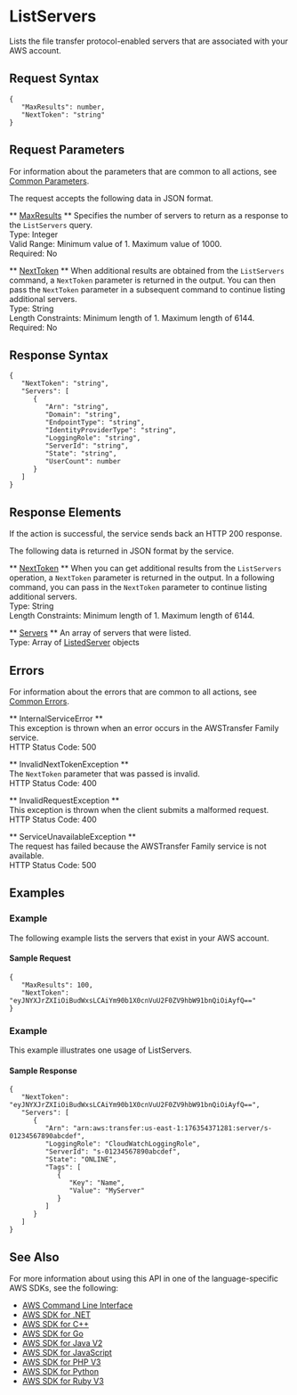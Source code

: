 # ListServers<a name="API_ListServers"></a>

Lists the file transfer protocol\-enabled servers that are associated with your AWS account\.

## Request Syntax<a name="API_ListServers_RequestSyntax"></a>

```
{
   "MaxResults": number,
   "NextToken": "string"
}
```

## Request Parameters<a name="API_ListServers_RequestParameters"></a>

For information about the parameters that are common to all actions, see [Common Parameters](CommonParameters.md)\.

The request accepts the following data in JSON format\.

 ** [MaxResults](#API_ListServers_RequestSyntax) **   <a name="TransferFamily-ListServers-request-MaxResults"></a>
Specifies the number of servers to return as a response to the `ListServers` query\.  
Type: Integer  
Valid Range: Minimum value of 1\. Maximum value of 1000\.  
Required: No

 ** [NextToken](#API_ListServers_RequestSyntax) **   <a name="TransferFamily-ListServers-request-NextToken"></a>
When additional results are obtained from the `ListServers` command, a `NextToken` parameter is returned in the output\. You can then pass the `NextToken` parameter in a subsequent command to continue listing additional servers\.  
Type: String  
Length Constraints: Minimum length of 1\. Maximum length of 6144\.  
Required: No

## Response Syntax<a name="API_ListServers_ResponseSyntax"></a>

```
{
   "NextToken": "string",
   "Servers": [ 
      { 
         "Arn": "string",
         "Domain": "string",
         "EndpointType": "string",
         "IdentityProviderType": "string",
         "LoggingRole": "string",
         "ServerId": "string",
         "State": "string",
         "UserCount": number
      }
   ]
}
```

## Response Elements<a name="API_ListServers_ResponseElements"></a>

If the action is successful, the service sends back an HTTP 200 response\.

The following data is returned in JSON format by the service\.

 ** [NextToken](#API_ListServers_ResponseSyntax) **   <a name="TransferFamily-ListServers-response-NextToken"></a>
When you can get additional results from the `ListServers` operation, a `NextToken` parameter is returned in the output\. In a following command, you can pass in the `NextToken` parameter to continue listing additional servers\.  
Type: String  
Length Constraints: Minimum length of 1\. Maximum length of 6144\.

 ** [Servers](#API_ListServers_ResponseSyntax) **   <a name="TransferFamily-ListServers-response-Servers"></a>
An array of servers that were listed\.  
Type: Array of [ListedServer](API_ListedServer.md) objects

## Errors<a name="API_ListServers_Errors"></a>

For information about the errors that are common to all actions, see [Common Errors](CommonErrors.md)\.

 ** InternalServiceError **   
This exception is thrown when an error occurs in the AWSTransfer Family service\.  
HTTP Status Code: 500

 ** InvalidNextTokenException **   
The `NextToken` parameter that was passed is invalid\.  
HTTP Status Code: 400

 ** InvalidRequestException **   
This exception is thrown when the client submits a malformed request\.  
HTTP Status Code: 400

 ** ServiceUnavailableException **   
The request has failed because the AWSTransfer Family service is not available\.  
HTTP Status Code: 500

## Examples<a name="API_ListServers_Examples"></a>

### Example<a name="API_ListServers_Example_1"></a>

The following example lists the servers that exist in your AWS account\.

#### Sample Request<a name="API_ListServers_Example_1_Request"></a>

```
{
   "MaxResults": 100,
   "NextToken": "eyJNYXJrZXIiOiBudWxsLCAiYm90b1X0cnVuU2F0ZV9hbW91bnQiOiAyfQ=="
}
```

### Example<a name="API_ListServers_Example_2"></a>

This example illustrates one usage of ListServers\.

#### Sample Response<a name="API_ListServers_Example_2_Response"></a>

```
{
   "NextToken": "eyJNYXJrZXIiOiBudWxsLCAiYm90b1X0cnVuU2F0ZV9hbW91bnQiOiAyfQ==",
   "Servers": [ 
      { 
         "Arn": "arn:aws:transfer:us-east-1:176354371281:server/s-01234567890abcdef",
         "LoggingRole": "CloudWatchLoggingRole",
         "ServerId": "s-01234567890abcdef",
         "State": "ONLINE",
         "Tags": [ 
            { 
               "Key": "Name",
               "Value": "MyServer"
            }
         ]
      }
   ]
}
```

## See Also<a name="API_ListServers_SeeAlso"></a>

For more information about using this API in one of the language\-specific AWS SDKs, see the following:
+  [AWS Command Line Interface](https://docs.aws.amazon.com/goto/aws-cli/transfer-2018-11-05/ListServers) 
+  [AWS SDK for \.NET](https://docs.aws.amazon.com/goto/DotNetSDKV3/transfer-2018-11-05/ListServers) 
+  [AWS SDK for C\+\+](https://docs.aws.amazon.com/goto/SdkForCpp/transfer-2018-11-05/ListServers) 
+  [AWS SDK for Go](https://docs.aws.amazon.com/goto/SdkForGoV1/transfer-2018-11-05/ListServers) 
+  [AWS SDK for Java V2](https://docs.aws.amazon.com/goto/SdkForJavaV2/transfer-2018-11-05/ListServers) 
+  [AWS SDK for JavaScript](https://docs.aws.amazon.com/goto/AWSJavaScriptSDK/transfer-2018-11-05/ListServers) 
+  [AWS SDK for PHP V3](https://docs.aws.amazon.com/goto/SdkForPHPV3/transfer-2018-11-05/ListServers) 
+  [AWS SDK for Python](https://docs.aws.amazon.com/goto/boto3/transfer-2018-11-05/ListServers) 
+  [AWS SDK for Ruby V3](https://docs.aws.amazon.com/goto/SdkForRubyV3/transfer-2018-11-05/ListServers) 